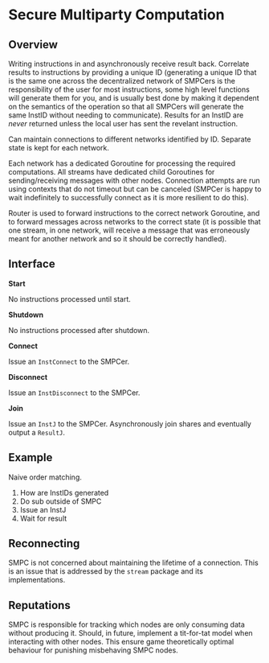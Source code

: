 # Secure Multiparty Computation

## Overview

Writing instructions in and asynchronously receive result back. Correlate results to instructions by providing a unique ID (generating a unique ID that is the same one across the decentralized network of SMPCers is the responsibility of the user for most instructions, some high level functions will generate them for you, and is usually best done by making it dependent on the semantics of the operation so that all SMPCers will generate the same InstID without needing to communicate). Results for an InstID are *never* returned unless the local user has sent the revelant instruction.

Can maintain connections to different networks identified by ID. Separate state is kept for each network.

Each network has a dedicated Goroutine for processing the required computations. All streams have dedicated child Goroutines for sending/receiving messages with other nodes. Connection attempts are run using contexts that do not timeout but can be canceled (SMPCer is happy to wait indefinitely to successfully connect as it is more resilient to do this).

Router is used to forward instructions to the correct network Goroutine, and to forward messages across networks to the correct state (it is possible that one stream, in one network, will receive a message that was erroneously meant for another network and so it should be correctly handled).

## Interface

**Start**

No instructions processed until start.

**Shutdown**

No instructions processed after shutdown.

**Connect**

Issue an `InstConnect` to the SMPCer.

**Disconnect**

Issue an `InstDisconnect` to the SMPCer.

**Join**

Issue an `InstJ` to the SMPCer. Asynchronously join shares and eventually output a `ResultJ`.

## Example

Naive order matching.

1. How are InstIDs generated
2. Do sub outside of SMPC
3. Issue an InstJ
4. Wait for result

## Reconnecting

SMPC is not concerned about maintaining the lifetime of a connection. This is an issue that is addressed by the `stream` package and its implementations.

## Reputations

SMPC is responsible for tracking which nodes are only consuming data without producing it. Should, in future, implement a tit-for-tat model when interacting with other nodes. This ensure game theoretically optimal behaviour for punishing misbehaving SMPC nodes.